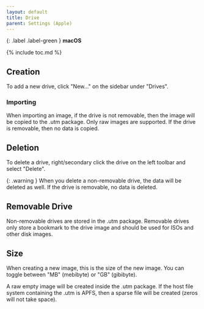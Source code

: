 ```yaml
---
layout: default
title: Drive
parent: Settings (Apple)
---
```

{: .label .label-green }
**macOS**

{% include toc.md %}

## Creation

To add a new drive, click "New..." on the sidebar under "Drives".

### Importing

When importing an image, if the drive is not removable, then the image will be copied to the .utm package. Only raw images are supported. If the drive is removable, then no data is copied.

## Deletion

To delete a drive, right/secondary click the drive on the left toolbar and select "Delete".

{: .warning }
When you delete a non-removable drive, the data will be deleted as well. If the drive is removable, no data is deleted.

## Removable Drive
Non-removable drives are stored in the .utm package. Removable drives only store a bookmark to the drive image and should be used for ISOs and other disk images.

## Size
When creating a new image, this is the size of the new image. You can toggle between "MB" (mebibyte) or "GB" (gibibyte).

A raw empty image will be created inside the .utm package. If the host file system containing the .utm is APFS, then a sparse file will be created (zeros will not take space).
